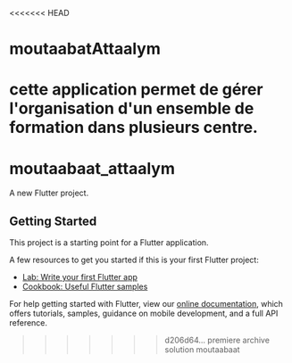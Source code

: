 <<<<<<< HEAD
# moutaabatAttaalym
cette application permet de gérer l'organisation d'un ensemble de formation dans plusieurs centre.
=======
# moutaabaat_attaalym

A new Flutter project.

## Getting Started

This project is a starting point for a Flutter application.

A few resources to get you started if this is your first Flutter project:

- [Lab: Write your first Flutter app](https://flutter.dev/docs/get-started/codelab)
- [Cookbook: Useful Flutter samples](https://flutter.dev/docs/cookbook)

For help getting started with Flutter, view our
[online documentation](https://flutter.dev/docs), which offers tutorials,
samples, guidance on mobile development, and a full API reference.
>>>>>>> d206d64...  premiere archive solution moutaabaat
